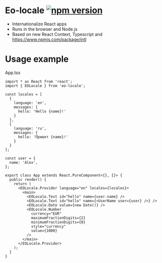 # Eo-locale [![npm version](https://img.shields.io/npm/v/eo-locale.svg?style=flat)](https://www.npmjs.com/package/eo-locale)

* Internationalize React apps
* Runs in the browser and Node.js
* Based on new React Context, Typescript and https://www.npmjs.com/package/intl

# Usage example

App.tsx

```
import * as React from 'react';
import { EOLocale } from 'eo-locale';

const locales = [
  {
    language: 'en',
    messages: {
      hello: 'Hello {name}!'
    }
  },
  {
    language: 'ru',
    messages: {
      hello: 'Привет {name}!'
    }
  }
];

const user = {
  name: 'Alex',
};

export class App extends React.PureComponent<{}, {}> {
  public render() {
    return (
      <EOLocale.Provider language="en" locales={locales}>
        <main>
          <EOLocale.Text id="hello" name={user.name} />
          <EOLocale.Text id="hello" name={<UserName user={user} />} />
          <EOLocale.Date value={new Date()} />
          <EOLocale.Number
            currency="EUR"
            maximumFractionDigits={2}
            minimumFractionDigits={0}
            style="currency"
            value={1000}
          />
        </main>
      </EOLocale.Provider>
    );
  }
}
```
